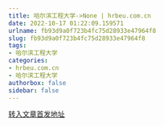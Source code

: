 ```yaml
---
title: 哈尔滨工程大学->None | hrbeu.com.cn
date: 2022-10-17 01:22:09.159571
urlname: fb93d9a0f723b4fc75d28933e47964f8
slug: fb93d9a0f723b4fc75d28933e47964f8
tags: 
- 哈尔滨工程大学
categories:
- hrbeu.com.cn
- 哈尔滨工程大学
authorbox: false
sidebar: false
---
```





[转入文章首发地址](https://www.my399.com/p/148402.html)